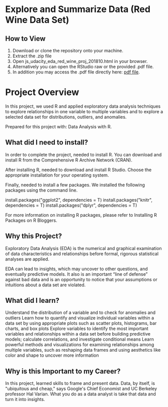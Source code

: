 
# Explore and Summarize Data (Red Wine Data Set)

## How to View

1. Download or clone the repository onto your machine.
2. Extract the .zip file
3. Open js_udacity_eda_red_wine_proj_201810.html in your browser.
4. Alternatively you can open the RStudio raw or the provided .pdf file.
5. In addition you may access the .pdf file directly here: [pdf file](https://github.com/jsoto3000/js-udacity-eda-project-master/blob/master/js_udacity_eda_red_wine_proj_201810.pdf "pdf file").


# Project Overview

In this project, we used R and applied exploratory data analysis techniques to explore relationships in one variable to multiple variables and to explore a selected data set for distributions, outliers, and anomalies.

Prepared for this project with: Data Analysis with R.

## What did I need to install?

In order to complete the project, needed to install R. You can download and install R from the Comprehensive R Archive Network (CRAN).

After installing R, needed to download and install R Studio. Choose the appropriate installation for your operating system.

Finally, needed to install a few packages. We installed the following packages using the command line.


install.packages("ggplot2", dependencies = T) 
install.packages("knitr", dependencies = T)
install.packages("dplyr", dependencies = T)

For more information on installing R packages, please refer to Installing R Packages on R Bloggers.

## Why this Project?

Exploratory Data Analysis (EDA) is the numerical and graphical examination of data characteristics and relationships before formal, rigorous statistical analyses are applied.

EDA can lead to insights, which may uncover to other questions, and eventually predictive models. It also is an important “line of defense” against bad data and is an opportunity to notice that your assumptions or intuitions about a data set are violated.

## What did I learn?

Understand the distribution of a variable and to check for anomalies and outliers
Learn how to quantify and visualize individual variables within a data set by using appropriate plots such as scatter plots, histograms, bar charts, and box plots
Explore variables to identify the most important variables and relationships within a data set before building predictive models; calculate correlations, and investigate conditional means
Learn powerful methods and visualizations for examining relationships among multiple variables, such as reshaping data frames and using aesthetics like color and shape to uncover more information

## Why is this Important to my Career?
In this project, learned skills to frame and present data. Data, by itself, is "ubiquitous and cheap," says Google's Chief Economist and UC Berkeley professor Hal Varian. What you do as a data analyst is take that data and turn it into insights.